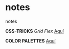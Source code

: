 # notes
notes

**CSS-TRICKS** *Grid* *Flex* [Aquí](https://css-tricks.com/)

**COLOR PALETTES** [Aquí](https://colorhunt.co/)
